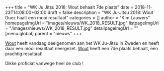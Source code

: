 +++
title = "WK Ju Jitsu 2018: Wout behaalt 7de plaats"
date = 2018-11-23T14:08:00+02:00
draft = false
description = "WK Ju-Jitsu 2018: Wout Duez haalt een mooi resultaat"
categories = []
author = "Kim Lauwers"
homepageImgUrl = "images/nieuws/WK_2018_RESULT.jpg"
listpageImgUrl = "/images/nieuws/WK_2018_RESULT.jpg"
detailpageImgUrl = ""
[menu.global]
    parent = "nieuws"
+++

[Wout](https://www.jujitsukeerbergen.be/trainers/#Wout_Duez) heeft vandaag deelgenomen aan het WK Ju-Jitsu in Zweden en heeft daar een mooi resultaat neergezet.
[Wout](https://www.jujitsukeerbergen.be/trainers/#Wout_Duez) heeft een 7de plaats behaalt, een prachtig resultaat!

Dikke proficiat vanwege heel de club !